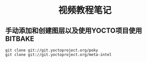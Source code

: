 <h1 align="center">视频教程笔记</h1>


## 手动添加和创建图层以及使用YOCTO项目使用BITBAKE
    git clone git://git.yoctoproject.org/poky
    git clone git://git.yoctoproject.org/meta-intel